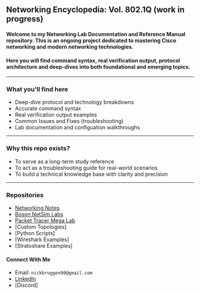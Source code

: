 ## Networking Encyclopedia: Vol. 802.1Q (work in progress)   

#### Welcome to my Networking Lab Documentation and Reference Manual repository. This is an ongoing project dedicated to mastering Cisco networking and modern networking technologies.
#### Here you will find command syntax, real verification output, protocol architecture and deep-dives into both foundational and emerging topics.
---
### What you'll find here
* Deep-dive protocol and technology breakdowns
* Accurate command syntax
* Real verification output examples
* Common Issues and Fixes (troubleshooting)
* Lab documentation and configuation walkthroughs
---
### Why this repo exists?
* To serve as a long-term study reference
* To act as a troubleshooting guide for real-world scenarios
* To build a technical knowledge base with clarity and precision
---
### Repositories
* [Networking Notes](https://github.com/nickbruggen90/Network-Notes)
* [Boson NetSim Labs](https://github.com/nickbruggen90/Boson-Network-Labs)
* [Packet Tracer Mega Lab](https://github.com/nickbruggen90/Packet-Tracer-Mega-Lab)
* [Custom Topologies]
* [Python Scripts]
* [Wireshark Examples]
* [Stratoshare Examples]
#### Connect With Me
* Email: `nickbruggen90@gmail.com`
* [LinkedIn](https://www.linkedin.com/in/nickbruggen90/)
* [Discord]
